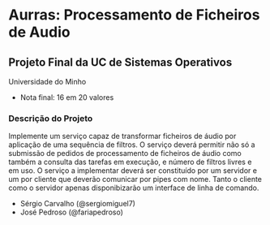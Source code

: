 # Aurras: Processamento de Ficheiros de Audio
## Projeto Final da UC de Sistemas Operativos
Universidade do Minho

* Nota final: 16 em 20 valores

### Descrição do Projeto

Implemente um serviço capaz de transformar ficheiros de áudio por aplicação de uma sequência de filtros. O serviço deverá permitir não só a submissão de pedidos de processamento de ficheiros de áudio como também a consulta das tarefas em execução,
e número de filtros livres e em uso.
O serviço a implementar deverá ser constituído por um servidor e um por cliente que deverão comunicar por pipes com nome. 
Tanto o cliente como o servidor apenas disponibizarão um interface de linha de comando.

- Sérgio Carvalho (@sergiomiguel7)
- José Pedroso (@fariapedroso)
